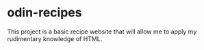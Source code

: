 # odin-recipes
This project is a basic recipe website that will allow me to apply my rudimentary knowledge of HTML.